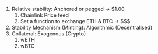 1. Relative stability: Anchored or pegged -> $1.00
    1. Chainlink Price feed
    2. Set a function to exchange ETH & BTC -> $$$
2. Stability Mechanism (Minting): Algorithmic (Decentralised)
3. Collateral: Exogenous (Crypto)
    1. wETH
    2. wBTC
